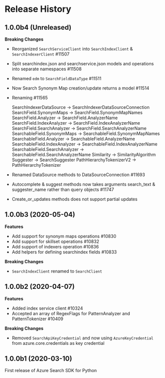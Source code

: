# Release History

## 1.0.0b4 (Unreleased)

**Breaking Changes**

- Reorganized `SearchServiceClient` into `SearchIndexClient` & `SearchIndexerClient`    #11507
- Split searchindex.json and searchservice.json models and operations into separate namespaces #11508
- Renamed `edm` to `SearchFieldDataType`    #11511
- Now Search Synonym Map creation/update returns a model    #11514
- Renaming  #11565

  SearchIndexerDataSource -> SearchIndexerDataSourceConnection
  SearchField.SynonymMaps -> SearchField.SynonymMapNames
  SearchField.Analyzer -> SearchField.AnalyzerName
  SearchField.IndexAnalyzer -> SearchField.IndexAnalyzerName
  SearchField.SearchAnalyzer -> SearchField.SearchAnalyzerName
  SearchableField.SynonymMaps -> SearchableField.SynonymMapNames
  SearchableField.Analyzer -> SearchableField.AnalyzerName
  SearchableField.IndexAnalyzer -> SearchableField.IndexAnalyzerName
  SearchableField.SearchAnalyzer -> SearchableField.SearchAnalyzerName
  Similarity -> SimilarityAlgorithm
  Suggester -> SearchSuggester
  PathHierarchyTokenizerV2 -> PathHierarchyTokenizer
- Renamed DataSource methods to DataSourceConnection    #11693
- Autocomplete & suggest methods now takes arguments search_text & suggester_name rather than query objects   #11747
- Create_or_updates methods does not support partial updates
  

## 1.0.0b3 (2020-05-04)

**Features**

- Add support for synonym maps operations #10830
- Add support for skillset operations #10832
- Add support of indexers operation #10836
- Add helpers for defining searchindex fields #10833

**Breaking Changes**

- `SearchIndexClient` renamed to `SearchClient`

## 1.0.0b2 (2020-04-07)

**Features**

- Added index service client    #10324
- Accepted an array of RegexFlags for PatternAnalyzer and PatternTokenizer  #10409

**Breaking Changes**

- Removed `SearchApiKeyCredential` and now using `AzureKeyCredential` from azure.core.credentials as key credential

## 1.0.0b1 (2020-03-10)

First release of Azure Search SDK for Python

